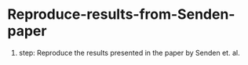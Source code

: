 # Reproduce-results-from-Senden-paper
1. step: Reproduce the results presented in the paper by Senden et. al.
